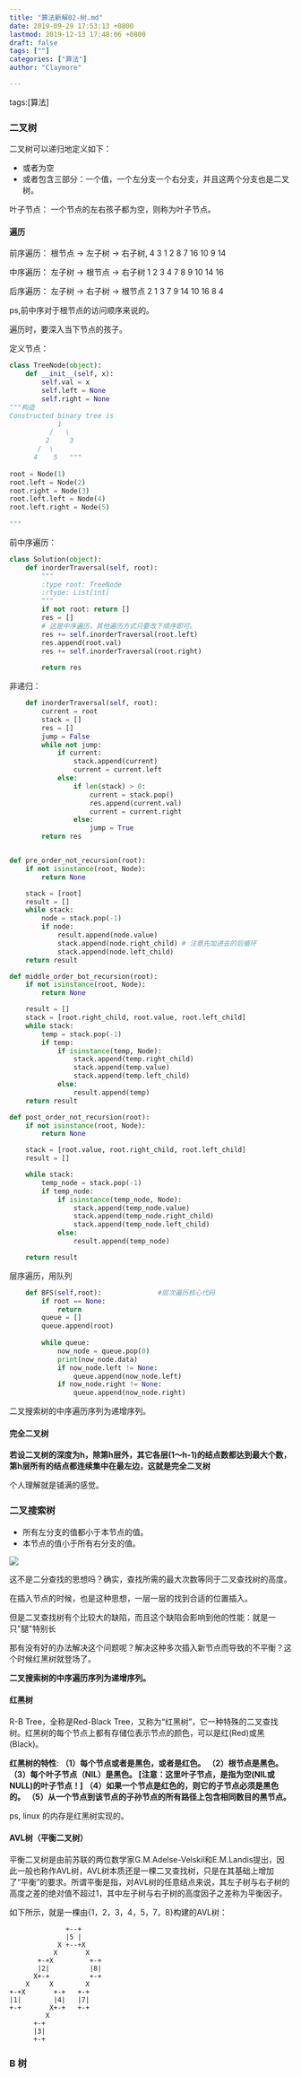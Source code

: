 ```yaml
---
title: "算法新解02-树.md"
date: 2019-09-29 17:53:13 +0800
lastmod: 2019-12-13 17:48:06 +0800
draft: false
tags: [""]
categories: ["算法"]
author: "Claymore"

---
```

tags:[算法]

### 二叉树

二叉树可以递归地定义如下：

* 或者为空
* 或者包含三部分：一个值，一个左分支一个右分支，并且这两个分支也是二叉树。



叶子节点： 一个节点的左右孩子都为空，则称为叶子节点。



#### 遍历

前序遍历： 根节点 -> 左子树 -> 右子树,  4 3 1 2 8 7 16 10 9 14

中序遍历： 左子树 -> 根节点 -> 右子树   1 2 3 4 7 8 9 10 14 16

后序遍历： 左子树 -> 右子树 -> 根节点   2 1 3 7 9 14 10  16  8 4

ps,前中序对于根节点的访问顺序来说的。 

遍历时，要深入当下节点的孩子。



定义节点：

```python
class TreeNode(object):
	def __init__(self, x):
		self.val = x
		self.left = None
		self.right = None
"""构造
Constructed binary tree is 
            1 
          /   \ 
         2     3 
       /  \ 
      4    5   """
  
root = Node(1) 
root.left = Node(2) 
root.right = Node(3) 
root.left.left = Node(4) 
root.left.right = Node(5) 
  
"""
```

前中序遍历：

```python
class Solution(object):  
    def inorderTraversal(self, root):
        """
        :type root: TreeNode
        :rtype: List[int]
        """
        if not root: return []
        res = []
        # 这是中序遍历，其他遍历方式只要改下顺序即可。
        res += self.inorderTraversal(root.left)
        res.append(root.val)
        res += self.inorderTraversal(root.right)
        
        return res
```



非递归：

```python
    def inorderTraversal(self, root):
        current = root
        stack = []
        res = []
        jump = False
        while not jump:
            if current:
                stack.append(current)
                current = current.left
            else:
                if len(stack) > 0:
                    current = stack.pop()
                    res.append(current.val)
                    current = current.right
                else:
                    jump = True
        return res


def pre_order_not_recursion(root):
    if not isinstance(root, Node):
        return None

    stack = [root]
    result = []
    while stack:
        node = stack.pop(-1)
        if node:
            result.append(node.value)
            stack.append(node.right_child) # 注意先加进去的后循环
            stack.append(node.left_child)
    return result

def middle_order_bot_recursion(root):
    if not isinstance(root, Node):
        return None

    result = []
    stack = [root.right_child, root.value, root.left_child]
    while stack:
        temp = stack.pop(-1)
        if temp:
            if isinstance(temp, Node):
                stack.append(temp.right_child)
                stack.append(temp.value)
                stack.append(temp.left_child)
            else:
                result.append(temp)
    return result

def post_order_not_recursion(root):
    if not isinstance(root, Node):
        return None

    stack = [root.value, root.right_child, root.left_child]
    result = []

    while stack:
        temp_node = stack.pop(-1)
        if temp_node:
            if isinstance(temp_node, Node):
                stack.append(temp_node.value)
                stack.append(temp_node.right_child)
                stack.append(temp_node.left_child)
            else:
                result.append(temp_node)

    return result
```



层序遍历，用队列

```python
    def BFS(self,root):              #层次遍历核心代码
        if root == None:
            return
        queue = []
        queue.append(root)
 
        while queue:
            now_node = queue.pop(0)
            print(now_node.data)
            if now_node.left != None:
                queue.append(now_node.left)
            if now_node.right != None:
                queue.append(now_node.right)
```

二叉搜索树的中序遍历序列为递增序列。



#### 完全二叉树

**若设二叉树的深度为h，除第h层外，其它各层(1～h-1)的结点数都达到最大个数，第h层所有的结点都连续集中在最左边，这就是完全二叉树**

个人理解就是铺满的感觉。



### 二叉搜索树

* 所有左分支的值都小于本节点的值。
* 本节点的值小于所有右分支的值。

![](http://www.claymore.wang:5000/uploads/big/fd2f9dede94ea947728942da52a7257f.png)



这不是二分查找的思想吗？确实，查找所需的最大次数等同于二叉查找树的高度。

在插入节点的时候，也是这种思想，一层一层的找到合适的位置插入。

但是二叉查找树有个比较大的缺陷，而且这个缺陷会影响到他的性能：就是一只"腿"特别长

<p>那有没有好的办法解决这个问题呢？解决这种多次插入新节点而导致的不平衡？这个时候红黑树就登场了。</p>

**二叉搜索树的中序遍历序列为递增序列。**



#### 红黑树

R-B Tree，全称是Red-Black Tree，又称为“红黑树”，它一种特殊的二叉查找树。红黑树的每个节点上都有存储位表示节点的颜色，可以是红(Red)或黑(Black)。

**红黑树的特性**:
**（1）每个节点或者是黑色，或者是红色。**
**（2）根节点是黑色。**
**（3）每个叶子节点（NIL）是黑色。 [注意：这里叶子节点，是指为空(NIL或NULL)的叶子节点！]**
**（4）如果一个节点是红色的，则它的子节点必须是黑色的。**
**（5）从一个节点到该节点的子孙节点的所有路径上包含相同数目的黑节点。**



ps, linux 的内存是红黑树实现的。



#### AVL树（平衡二叉树）

平衡二叉树是由前苏联的两位数学家G.M.Adelse-Velskil和E.M.Landis提出，因此一般也称作AVL树，AVL树本质还是一棵二叉查找树，只是在其基础上增加了“平衡”的要求。所谓平衡是指，对AVL树的任意结点来说，其左子树与右子树的高度之差的绝对值不超过1，其中左子树与右子树的高度因子之差称为平衡因子。

如下所示，就是一棵由{1，2，3，4，5，7，8}构建的AVL树：

```
              +--+
              |5 |
            X +--+X
           X       X
       +-+X         +-+
       |2|          |8|
      X+-+          +-+
    X     X        X
+-+X       +-+   +-+
|1|        |4|   |7|
+-+       X+-+   +-+
         X
      +-+
      |3|
      +-+
```





### B 树

